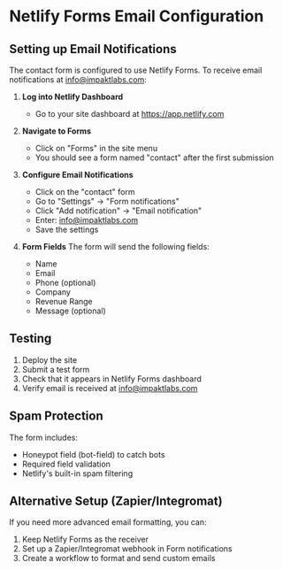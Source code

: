 # Netlify Forms Email Configuration

## Setting up Email Notifications

The contact form is configured to use Netlify Forms. To receive email notifications at info@impaktlabs.com:

1. **Log into Netlify Dashboard**
   - Go to your site dashboard at https://app.netlify.com

2. **Navigate to Forms**
   - Click on "Forms" in the site menu
   - You should see a form named "contact" after the first submission

3. **Configure Email Notifications**
   - Click on the "contact" form
   - Go to "Settings" → "Form notifications"
   - Click "Add notification" → "Email notification"
   - Enter: info@impaktlabs.com
   - Save the settings

4. **Form Fields**
   The form will send the following fields:
   - Name
   - Email
   - Phone (optional)
   - Company
   - Revenue Range
   - Message (optional)

## Testing

1. Deploy the site
2. Submit a test form
3. Check that it appears in Netlify Forms dashboard
4. Verify email is received at info@impaktlabs.com

## Spam Protection

The form includes:
- Honeypot field (bot-field) to catch bots
- Required field validation
- Netlify's built-in spam filtering

## Alternative Setup (Zapier/Integromat)

If you need more advanced email formatting, you can:
1. Keep Netlify Forms as the receiver
2. Set up a Zapier/Integromat webhook in Form notifications
3. Create a workflow to format and send custom emails